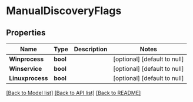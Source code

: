 # ManualDiscoveryFlags

## Properties
Name | Type | Description | Notes
------------ | ------------- | ------------- | -------------
**Winprocess** | **bool** |  | [optional] [default to null]
**Winservice** | **bool** |  | [optional] [default to null]
**Linuxprocess** | **bool** |  | [optional] [default to null]

[[Back to Model list]](../README.md#documentation-for-models) [[Back to API list]](../README.md#documentation-for-api-endpoints) [[Back to README]](../README.md)


